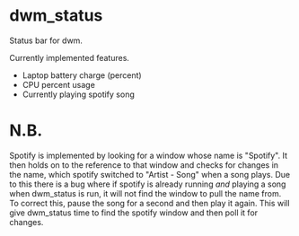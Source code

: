 dwm_status
==========

Status bar for dwm.

Currently implemented features.

* Laptop battery charge (percent)
* CPU percent usage
* Currently playing spotify song

N.B.
====
Spotify is implemented by looking for a window whose name is "Spotify".
It then holds on to the reference to that window and checks for changes
in the name, which spotify switched to "Artist - Song" when a song plays.
Due to this there is a bug where if spotify is already running *and* playing
a song when dwm_status is run, it will not find the window to pull the name
from. To correct this, pause the song for a second and then play it again.
This will give dwm_status time to find the spotify window and then poll it
for changes.
